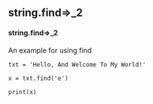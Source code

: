 ## string.find=>_2
#### string.find=>_2
An example for using find
```
txt = 'Hello, And Welcome To My World!'

x = txt.find('e')

print(x)
```